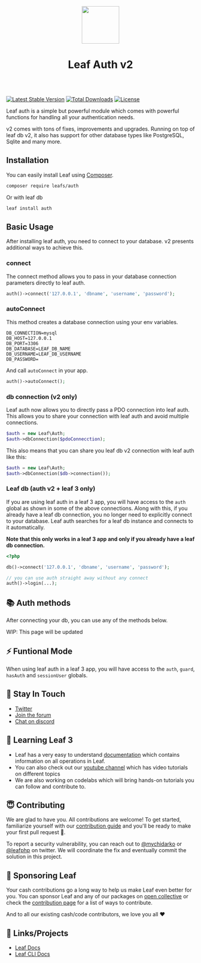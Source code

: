 <!-- markdownlint-disable no-inline-html -->
<p align="center">
  <br><br>
  <img src="https://leafphp.netlify.app/assets/img/leaf3-logo.png" height="100"/>
  <h1 align="center">Leaf Auth v2</h1>
  <br><br>
</p>

[![Latest Stable Version](https://poser.pugx.org/leafs/auth/v/stable)](https://packagist.org/packages/leafs/auth)
[![Total Downloads](https://poser.pugx.org/leafs/auth/downloads)](https://packagist.org/packages/leafs/auth)
[![License](https://poser.pugx.org/leafs/auth/license)](https://packagist.org/packages/leafs/auth)

Leaf auth is a simple but powerful module which comes with powerful functions for handling all your authentication needs.

v2 comes with tons of fixes, improvements and upgrades. Running on top of leaf db v2, it also has support for other database types like PostgreSQL, Sqlite and many more.

## Installation

You can easily install Leaf using [Composer](https://getcomposer.org/).

```bash
composer require leafs/auth
```

Or with leaf db

```sh
leaf install auth
```

## Basic Usage

After installing leaf auth, you need to connect to your database. v2 presents additional ways to achieve this.

### connect

The connect method allows you to pass in your database connection parameters directly to leaf auth.

```php
auth()->connect('127.0.0.1', 'dbname', 'username', 'password');
```

### autoConnect

This method creates a database connection using your env variables.

```env
DB_CONNECTION=mysql
DB_HOST=127.0.0.1
DB_PORT=3306
DB_DATABASE=LEAF_DB_NAME
DB_USERNAME=LEAF_DB_USERNAME
DB_PASSWORD=
```

And call `autoConnect` in your app.

```php
auth()->autoConnect();
```

### db connection (v2 only)

Leaf auth now allows you to directly pass a PDO connection into leaf auth. This allows you to share your connection with leaf auth and avoid multiple connections.

```php
$auth = new Leaf\Auth;
$auth->dbConnection($pdoConnecction);
```

This also means that you can share you leaf db v2 connection with leaf auth like this:

```php
$auth = new Leaf\Auth;
$auth->dbConnection($db->connection());
```

### Leaf db (auth v2 + leaf 3 only)

If you are using leaf auth in a leaf 3 app, you will have access to the `auth` global as shown in some of the above connections. Along with this, if you already have a leaf db connection, you no longer need to explicitly connect to your database. Leaf auth searches for a leaf db instance and connects to it automatically.

**Note that this only works in a leaf 3 app and only if you already have a leaf db connection.**

```php
<?php

db()->connect('127.0.0.1', 'dbname', 'username', 'password');

// you can use auth straight away without any connect
auth()->login(...);
```

## 📚 Auth methods

After connecting your db, you can use any of the methods below.

WIP: This page will be updated

## ⚡️ Funtional Mode

When using leaf auth in a leaf 3 app, you will have access to the `auth`, `guard`, `hasAuth` and `sessionUser` globals.

## 💬 Stay In Touch

- [Twitter](https://twitter.com/leafphp)
- [Join the forum](https://github.com/leafsphp/leaf/discussions/37)
- [Chat on discord](https://discord.com/invite/Pkrm9NJPE3)

## 📓 Learning Leaf 3

- Leaf has a very easy to understand [documentation](https://leafphp.dev) which contains information on all operations in Leaf.
- You can also check out our [youtube channel](https://www.youtube.com/channel/UCllE-GsYy10RkxBUK0HIffw) which has video tutorials on different topics
- We are also working on codelabs which will bring hands-on tutorials you can follow and contribute to.

## 😇 Contributing

We are glad to have you. All contributions are welcome! To get started, familiarize yourself with our [contribution guide](https://leafphp.dev/community/contributing.html) and you'll be ready to make your first pull request 🚀.

To report a security vulnerability, you can reach out to [@mychidarko](https://twitter.com/mychidarko) or [@leafphp](https://twitter.com/leafphp) on twitter. We will coordinate the fix and eventually commit the solution in this project.

## 🤩 Sponsoring Leaf

Your cash contributions go a long way to help us make Leaf even better for you. You can sponsor Leaf and any of our packages on [open collective](https://opencollective.com/leaf) or check the [contribution page](https://leafphp.dev/support/) for a list of ways to contribute.

And to all our existing cash/code contributors, we love you all ❤️

## 🤯 Links/Projects

- [Leaf Docs](https://leafphp.dev)
- [Leaf CLI Docs](https://cli.leafphp.dev)
